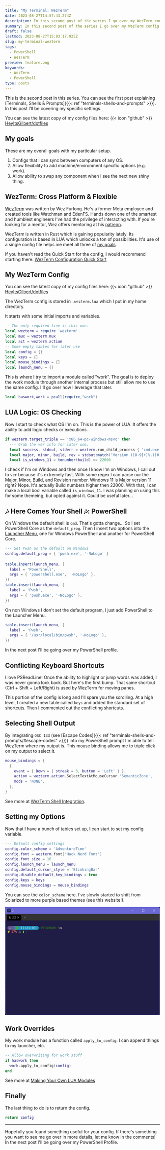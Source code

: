 ```yaml
---
title: "My Terminal: WezTerm"
date: 2023-08-27T14:57:43.274Z
description: In this second post of the series I go over my WezTerm config. I also show how I load PowerShell on all OS's.
summary: In this second post of the series I go over my WezTerm config an explain each of my settings and some lessons learned.
draft: false
lastmod: 2023-08-27T15:03:17.935Z
slug: my-terminal-wezterm
tags:
  - PowerShell
  - WezTerm
preview: feature.png
keywords:
  - WezTerm
  - PowerShell
type: posts
---
```


This is the second post in this series. You can see the first post explaining
[Terminals, Shells & Prompts]({{< ref "terminals-shells-and-prompts" >}}). In
this post I'll be covering my specific settings.

You can see the latest copy of my config files here: {{< icon "github" >}}
[HeyItsGilbert/dotfiles](https://github.com/HeyItsGilbert/dotfiles)

## My goals

These are my overall goals with my particular setup.

1. Configs that I can sync between computers of any OS.
2. Allow flexibility to add machine/environment specific options (e.g. work).
3. Allow ability to swap any component when I see the next new shiny thing.

## WezTerm: Cross Platform & Flexible

[WezTerm](https://wezfurlong.org/wezterm/) was written by Wez Furlong. He's a
former Meta employee and created tools like Watchman and EdenFS. Hands down one
of the smartest and humblest engineers I've had the privilege of interacting
with. If you're looking for a mentor, Wez offers mentoring at his
[patreon](https://www.patreon.com/WezFurlong).

WezTerm is written in Rust which is gaining popularity lately. Its configuration
is based in LUA which unlocks a ton of possibilities. It's use of a single config
file helps me meet all three of [my goals](#my-goals).

If you haven't read the Quick Start for the config, I would recommend starting
there. [WezTerm Configuration Quick Start](https://wezfurlong.org/wezterm/config/files.html#quick-start)

## My WezTerm Config

You can see the latest copy of my config files here: {{< icon "github" >}}
[HeyItsGilbert/dotfiles](https://github.com/HeyItsGilbert/dotfiles)

The WezTerm config is stored in `.wezterm.lua` which I put in my home directory.

It starts with some initial imports and variables.

```lua
-- The only required line is this one.
local wezterm = require 'wezterm'
local mux = wezterm.mux
local act = wezterm.action
-- Some empty tables for later use
local config = {}
local keys = {}
local mouse_bindings = {}
local launch_menu = {}
```

This is where I try to import a module called "work". The goal is to deploy the
work module through another internal process but still allow me to use the same
config. I'll go over how I leverage that later.

```lua
local haswork,work = pcall(require,"work")
```

## LUA Logic: OS Checking

Now I start to check what OS I'm on. This is the power of LUA. It offers the
ability to add logic checks or executions.

```lua
if wezterm.target_triple == 'x86_64-pc-windows-msvc' then
  --- Grab the ver info for later use.
  local success, stdout, stderr = wezterm.run_child_process { 'cmd.exe', 'ver' }
  local major, minor, build, rev = stdout:match("Version ([0-9]+)%.([0-9]+)%.([0-9]+)%.([0-9]+)")
  local is_windows_11 = tonumber(build) >= 22000
```

I check if I'm on Windows and then once I know I'm on Windows, I call out to
`ver` because it's extremely fast. With some regex I can parse our the Major,
Minor, Build, and Revision number. Windows 11 is Major version 11 right? Nope.
It's actually Build numbers higher then 22000. With that, I can make a local
bool variable called `is_windows_11`. I was planning on using this for some
themeing, but opted against it. Could be useful later...

## 🎶 Here Comes Your Shell 🎶: PowerShell

On Windows the default shell is `cmd`. That's gotta change... So I set
PowerShell Core as the `default_prog`. Then I insert two options into the
[Launcher Menu](https://wezfurlong.org/wezterm/config/launch.html#the-launcher-menu),
one for Windows PowerShell and another for PowerShell Core.

```lua
--- Set Pwsh as the default on Windows
config.default_prog = { 'pwsh.exe', '-NoLogo' }

table.insert(launch_menu, {
  label = 'PowerShell',
  args = { 'powershell.exe', '-NoLogo' },
})
table.insert(launch_menu, {
  label = 'Pwsh',
  args = { 'pwsh.exe', '-NoLogo' },
})
```

On non Windows I don't set the default program, I just add PowerShell to the
Launcher Menu.

```lua
table.insert(launch_menu, {
  label = 'Pwsh',
  args = { '/usr/local/bin/pwsh', '-NoLogo' },
})
```

In the next post I'll be going over my PowerShell profile.

## Conflicting Keyboard Shortcuts

I love PSReadLine! Once the ability to highlight or jump words was added, I was
never gonna look back. But here's the first bump. That same shortcut (Ctrl +
Shift + Left/Right) is used by WezTerm for moving panes.

This portion of the config is long and I'll spare you the scrolling. At a high
level, I created a new table called `keys` and added the standard set of
shortcuts. Then I commented out the conflicting shortcuts.

## Selecting Shell Output

By integrating `OSC 133` (see [Escape Codes]({{< ref "terminals-shells-and-prompts/#escape-codes" >}})) into my PowerShell prompt I'm able to tell WezTerm where
my output is. This mouse binding allows me to triple click on my output to
select it.

```lua
mouse_bindings = {
  {
    event = { Down = { streak = 3, button = 'Left' } },
    action = wezterm.action.SelectTextAtMouseCursor 'SemanticZone',
    mods = 'NONE',
  },
}
```

See more at
[WezTerm Shell Integration](https://wezfurlong.org/wezterm/shell-integration.html).

## Setting my Options

Now that I have a bunch of tables set up, I can start to set my config variable.

```lua
--- Default config settings
config.color_scheme = 'AdventureTime'
config.font = wezterm.font('Hack Nerd Font')
config.font_size = 10
config.launch_menu = launch_menu
config.default_cursor_style = 'BlinkingBar'
config.disable_default_key_bindings = true
config.keys = keys
config.mouse_bindings = mouse_bindings
```

You can see the `color_scheme` here. I've slowly started to shift from Solarized
to more purple based themes (see this website!).

![A screenshot of my WezTerm](feature.png)

## Work Overrides

My work module has a function called `apply_to_config`. I can append things to
my launcher, etc.

```lua
-- Allow overwriting for work stuff
if haswork then
  work.apply_to_config(config)
end
```

See more at [Making Your Own LUA Modules](https://wezfurlong.org/wezterm/config/files.html#making-your-own-lua-modules)

## Finally

The last thing to do is to return the config.

```lua
return config
```

---

Hopefully you found something useful for your config. If there's something you
want to see me go over in more details, let me know in the comments! In the next
post I'll be going over my PowerShell Profile.
